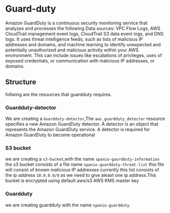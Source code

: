 # Guard-duty #

Amazon GuardDuty is a continuous security monitoring service that analyzes and processes the following Data sources: VPC Flow Logs, AWS CloudTrail management event logs, CloudTrail S3 data event logs, and DNS logs. It uses threat intelligence feeds, such as lists of malicious IP addresses and domains, and machine learning to identify unexpected and potentially unauthorized and malicious activity within your AWS environment. This can include issues like escalations of privileges, uses of exposed credentials, or communication with malicious IP addresses, or domains.

## Structure

follwing are the resources that guardduty requires.

### Guardduty-detector

We are creating a `Guardduty-detector`,The `aws_guardduty_detector` resource specifies a new Amazon GuardDuty detector. A detector is an object that represents the Amazon GuardDuty service. A detector is required for Amazon GuardDuty to become operational

### S3 bucket

we are creating a `s3-bucket`,with the name `spanio-gaurdduty-information` the s3 bucket consists of a file name `spanio-guardduty-threat-list` this file will consist of known malicious IP addresses currently this list consists of the ip address `10.0.0.0/8` as we need to give aleast one ip address.This bucket is encrypted using default aws/s3 AWS KMS master key

### Guardduty

we are creating guardduty with the name `spanio-guardduty`.


